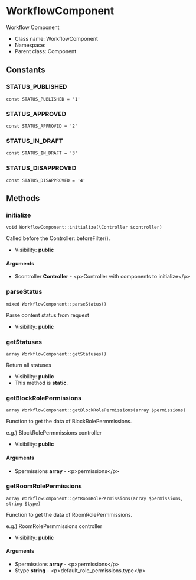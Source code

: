 WorkflowComponent
===============

Workflow Component




* Class name: WorkflowComponent
* Namespace: 
* Parent class: Component



Constants
----------


### STATUS_PUBLISHED

    const STATUS_PUBLISHED = '1'





### STATUS_APPROVED

    const STATUS_APPROVED = '2'





### STATUS_IN_DRAFT

    const STATUS_IN_DRAFT = '3'





### STATUS_DISAPPROVED

    const STATUS_DISAPPROVED = '4'







Methods
-------


### initialize

    void WorkflowComponent::initialize(\Controller $controller)

Called before the Controller::beforeFilter().



* Visibility: **public**


#### Arguments
* $controller **Controller** - &lt;p&gt;Controller with components to initialize&lt;/p&gt;



### parseStatus

    mixed WorkflowComponent::parseStatus()

Parse content status from request



* Visibility: **public**




### getStatuses

    array WorkflowComponent::getStatuses()

Return all statuses



* Visibility: **public**
* This method is **static**.




### getBlockRolePermissions

    array WorkflowComponent::getBlockRolePermissions(array $permissions)

Function to get the data of BlockRolePermmissions.

e.g.) BlockRolePermmissions controller

* Visibility: **public**


#### Arguments
* $permissions **array** - &lt;p&gt;permissions&lt;/p&gt;



### getRoomRolePermissions

    array WorkflowComponent::getRoomRolePermissions(array $permissions, string $type)

Function to get the data of RoomRolePermmissions.

e.g.) RoomRolePermmissions controller

* Visibility: **public**


#### Arguments
* $permissions **array** - &lt;p&gt;permissions&lt;/p&gt;
* $type **string** - &lt;p&gt;default_role_permissions.type&lt;/p&gt;


